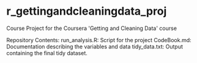 # r_gettingandcleaningdata_proj
Course Project for the Coursera 'Getting and Cleaning Data' course

Repository Contents:
      run_analysis.R:
        Script for the project
      CodeBook.md:
        Documentation describing the variables and data
      tidy_data.txt:
        Output containing the final tidy dataset.
